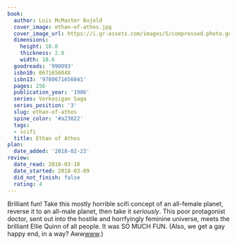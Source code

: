```yaml
---
book:
  author: Lois McMaster Bujold
  cover_image: ethan-of-athos.jpg
  cover_image_url: https://i.gr-assets.com/images/S/compressed.photo.goodreads.com/books/1365244555l/990093._SX98_.jpg
  dimensions:
    height: 18.0
    thickness: 2.8
    width: 10.6
  goodreads: '990093'
  isbn10: 067165604X
  isbn13: '9780671656041'
  pages: 256
  publication_year: '1986'
  series: Vorkosigan Saga
  series_position: '3'
  slug: ethan-of-athos
  spine_color: '#a23022'
  tags:
  - scifi
  title: Ethan of Athos
plan:
  date_added: '2018-02-23'
review:
  date_read: 2018-03-10
  date_started: 2018-03-09
  did_not_finish: false
  rating: 4
---
```


Brilliant fun! Take this mostly horrible scifi concept of an all-female planet, reverse it to an all-male planet, then take it *seriously*. This poor protagonist doctor, sent out into the hostile and horrfyingly feminine universe, meets the brilliant Ellie Quinn of all people. It was SO MUCH FUN.
(Also, we get a gay happy end, in a way? Aww<a target="_blank" href="http://www" rel="nofollow">www</a>.)
